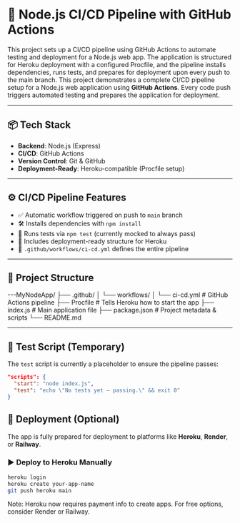 # 🚀 Node.js CI/CD Pipeline with GitHub Actions

This project sets up a CI/CD pipeline using GitHub Actions to automate testing and deployment for a Node.js web app. The application is structured for Heroku deployment with a configured Procfile, and the pipeline installs dependencies, runs tests, and prepares for deployment upon every push to the main branch. This project demonstrates a complete CI/CD pipeline setup for a Node.js web application using **GitHub Actions**. Every code push triggers automated testing and prepares the application for deployment.

---

## 📦 Tech Stack

- **Backend**: Node.js (Express)
- **CI/CD**: GitHub Actions
- **Version Control**: Git & GitHub
- **Deployment-Ready**: Heroku-compatible (Procfile setup)

---

## ⚙️ CI/CD Pipeline Features

- ✅ Automatic workflow triggered on push to `main` branch
- 🛠️ Installs dependencies with `npm install`
- 🧪 Runs tests via `npm test` (currently mocked to always pass)
- 🚀 Includes deployment-ready structure for Heroku
- 📂 `.github/workflows/ci-cd.yml` defines the entire pipeline

---

## 📁 Project Structure

---MyNodeApp/
├── .github/
│ └── workflows/
│ └── ci-cd.yml # GitHub Actions pipeline
├── Procfile # Tells Heroku how to start the app
├── index.js # Main application file
├── package.json # Project metadata & scripts
└── README.md


---

## 🧪 Test Script (Temporary)

The `test` script is currently a placeholder to ensure the pipeline passes:

```json
"scripts": {
  "start": "node index.js",
  "test": "echo \"No tests yet – passing.\" && exit 0"
}
```

## 🚀 Deployment (Optional)

The app is fully prepared for deployment to platforms like **Heroku**, **Render**, or **Railway**.

### ▶️ Deploy to Heroku Manually

```bash
heroku login
heroku create your-app-name
git push heroku main
```

 Note: Heroku now requires payment info to create apps.
 For free options, consider Render or Railway.


